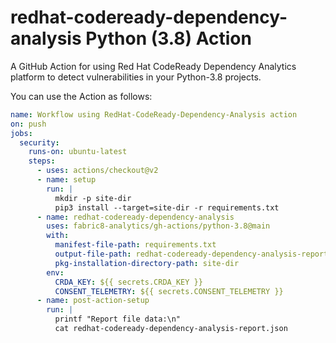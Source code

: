 # redhat-codeready-dependency-analysis Python (3.8)  Action

A GitHub Action for using Red Hat CodeReady Dependency Analytics platform to detect vulnerabilities in your Python-3.8 projects.

You can use the Action as follows:

```yaml
name: Workflow using RedHat-CodeReady-Dependency-Analysis action
on: push
jobs:
  security:
    runs-on: ubuntu-latest
    steps:
      - uses: actions/checkout@v2
      - name: setup
        run: |
          mkdir -p site-dir
          pip3 install --target=site-dir -r requirements.txt      
      - name: redhat-codeready-dependency-analysis
        uses: fabric8-analytics/gh-actions/python-3.8@main
        with:
          manifest-file-path: requirements.txt
          output-file-path: redhat-codeready-dependency-analysis-report.json
          pkg-installation-directory-path: site-dir
        env:
          CRDA_KEY: ${{ secrets.CRDA_KEY }}
          CONSENT_TELEMETRY: ${{ secrets.CONSENT_TELEMETRY }}
      - name: post-action-setup
        run: |
          printf "Report file data:\n"
          cat redhat-codeready-dependency-analysis-report.json
```
